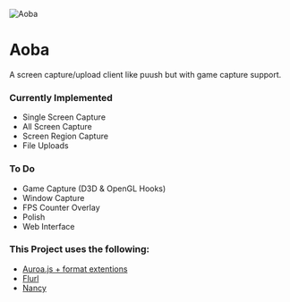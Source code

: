 ![Aoba](https://raw.githubusercontent.com/TheDarkVoid/Aoba/master/Aoba/res/Aoba.ico "Aoba")
<h1>Aoba</h1>
A screen capture/upload client like puush but with game capture support.

<h3>Currently Implemented</h3>
<ul>
<li>Single Screen Capture</li>
<li>All Screen Capture</li>
<li>Screen Region Capture</li>
<li>File Uploads</li>
</ul>
<h3>To Do</h3>
<ul>
<li>Game Capture (D3D & OpenGL Hooks)</li>
<li>Window Capture</li>
<li>FPS Counter Overlay</li>
<li>Polish</li>
<li>Web Interface</li>
</ul>

<h3>This Project uses the following:</h3>
<ul>
<li><a href="https://github.com/audiocogs/aurora.js/">Auroa.js + format extentions</a></li>
<li><a href="https://tmenier.github.io/Flurl/">Flurl</a></li>
<li><a href="http://nancyfx.org/">Nancy</a></li>
</ul>
